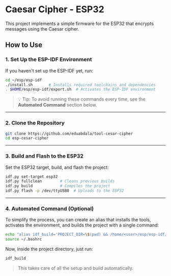 # Caesar Cipher - ESP32

This project implements a simple firmware for the ESP32 that encrypts messages using the Caesar cipher.

## How to Use

### 1. Set Up the ESP-IDF Environment

If you haven't set up the ESP-IDF yet, run:

```bash
cd ~/esp/esp-idf
./install.sh       # Installs required toolchains and dependencies
. $HOME/esp/esp-idf/export.sh  # Activates the ESP-IDF environment
```

> 💡 Tip: To avoid running these commands every time, see the **Automated Command** section below.

---

### 2. Clone the Repository

```bash
git clone https://github.com/eduabdala/tool-cesar-cipher
cd esp-cesar-cipher
```

---

### 3. Build and Flash to the ESP32

Set the ESP32 target, build, and flash the project:

```bash
idf.py set-target esp32
idf.py fullclean        # Cleans previous builds
idf.py build            # Compiles the project
idf.py flash -p /dev/ttyUSB0  # Uploads to the ESP32
```

---

### 4. Automated Command (Optional)

To simplify the process, you can create an alias that installs the tools, activates the environment, and builds the project with a single command:

```bash
echo "alias idf_build='PROJECT_DIR=\$(pwd) && /home/<user>/esp/esp-idf/install.sh && . \$HOME/esp/esp-idf/export.sh && cd \"\$PROJECT_DIR\" && idf.py fullclean && idf.py build'" >> ~/.bashrc
source ~/.bashrc
```

Now, inside the project directory, just run:

```bash
idf_build
```

> This takes care of all the setup and build automatically.
